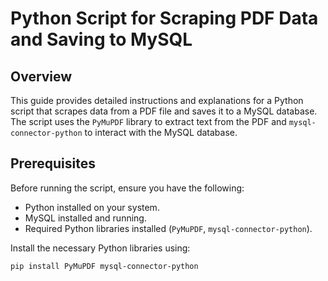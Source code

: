 # Python Script for Scraping PDF Data and Saving to MySQL

## Overview

This guide provides detailed instructions and explanations for a Python script that scrapes data from a PDF file and saves it to a MySQL database. The script uses the `PyMuPDF` library to extract text from the PDF and `mysql-connector-python` to interact with the MySQL database.

## Prerequisites

Before running the script, ensure you have the following:
- Python installed on your system.
- MySQL installed and running.
- Required Python libraries installed (`PyMuPDF`, `mysql-connector-python`).

Install the necessary Python libraries using:
```sh
pip install PyMuPDF mysql-connector-python
